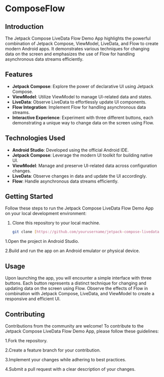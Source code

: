 # ComposeFlow

## Introduction

The Jetpack Compose LiveData Flow Demo App highlights the powerful combination of Jetpack Compose, ViewModel, LiveData, and Flow to create modern Android apps. It demonstrates various techniques for changing data on the screen and emphasizes the use of Flow for handling asynchronous data streams efficiently.

## Features

- **Jetpack Compose**: Explore the power of declarative UI using Jetpack Compose.
- **ViewModel**: Utilize ViewModel to manage UI-related data and states.
- **LiveData**: Observe LiveData to effortlessly update UI components.
- **Flow Integration**: Implement Flow for handling asynchronous data streams.
- **Interactive Experience**: Experiment with three different buttons, each demonstrating a unique way to change data on the screen using Flow.

## Technologies Used

- **Android Studio**: Developed using the official Android IDE.
- **Jetpack Compose**: Leverage the modern UI toolkit for building native UI.
- **ViewModel**: Manage and preserve UI-related data across configuration changes.
- **LiveData**: Observe changes in data and update the UI accordingly.
- **Flow**: Handle asynchronous data streams efficiently.

## Getting Started

Follow these steps to run the Jetpack Compose LiveData Flow Demo App on your local development environment:

1. Clone this repository to your local machine.

   ```bash
   git clone [https://github.com/yourusername/jetpack-compose-livedata-flow-demo.git](https://github.com/tamerlankayak/ComposeFlow.git)https://github.com/tamerlankayak/ComposeFlow.git

1.Open the project in Android Studio.

2.Build and run the app on an Android emulator or physical device.

## Usage
Upon launching the app, you will encounter a simple interface with three buttons. Each button represents a distinct technique for changing and updating data on the screen using Flow. Observe the effects of Flow in combination with Jetpack Compose, LiveData, and ViewModel to create a responsive and efficient UI.

## Contributing
Contributions from the community are welcome! To contribute to the Jetpack Compose LiveData Flow Demo App, please follow these guidelines:

1.Fork the repository.

2.Create a feature branch for your contribution.

3.Implement your changes while adhering to best practices.

4.Submit a pull request with a clear description of your changes.
